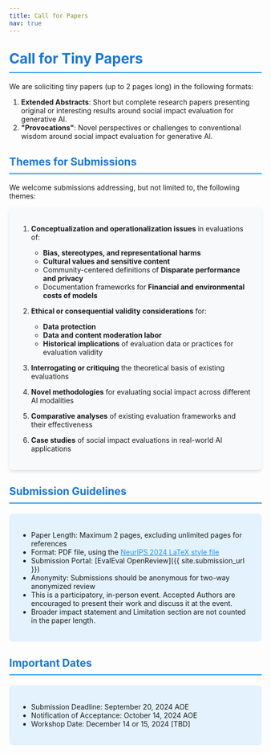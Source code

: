 ```yaml
---
title: Call for Papers
nav: true
---
```


<style>
  h1, h2 {
    color: #1976D2;
    border-bottom: 2px solid #2196F3;
    padding-bottom: 10px;
    margin-top: 30px;
  }
  .themes-container {
    background-color: #f8f9fa;
    border-radius: 8px;
    padding: 20px;
    box-shadow: 0 4px 6px rgba(0, 0, 0, 0.1);
  }
  .themes-list {
    padding-left: 20px;
  }
  .themes-list > li {
    margin-bottom: 15px;
  }
  .themes-list ul {
    padding-left: 20px;
  }
  .themes-list strong {
    color: #1976D2;
  }
  .guidelines, .dates {
    background-color: #e3f2fd;
    border-radius: 8px;
    padding: 20px;
    margin-top: 20px;
  }
  a {
    color: #2196F3;
  }
  a:hover {
    text-decoration: underline;
  }
</style>

# Call for Tiny Papers

We are soliciting tiny papers (up to 2 pages long) in the following formats:

1. **Extended Abstracts**: Short but complete research papers presenting original or interesting results around social impact evaluation for generative AI.
2. **"Provocations"**: Novel perspectives or challenges to conventional wisdom around social impact evaluation for generative AI.

## Themes for Submissions

We welcome submissions addressing, but not limited to, the following themes:

<div class="themes-container" markdown="1">

1. **Conceptualization and operationalization issues** in evaluations of:
   - **Bias, stereotypes, and representational harms**
   - **Cultural values and sensitive content**
   - Community-centered definitions of **Disparate performance and privacy**
   - Documentation frameworks for **Financial and environmental costs of models**

2. **Ethical or consequential validity considerations** for:
   - **Data protection**
   - **Data and content moderation labor**
   - **Historical implications** of evaluation data or practices for evaluation validity

3. **Interrogating or critiquing** the theoretical basis of existing evaluations

4. **Novel methodologies** for evaluating social impact across different AI modalities

5. **Comparative analyses** of existing evaluation frameworks and their effectiveness

6. **Case studies** of social impact evaluations in real-world AI applications

</div>

## Submission Guidelines

<div class="guidelines" markdown="1">

- Paper Length: Maximum 2 pages, excluding unlimited pages for references
- Format: PDF file, using the [NeurIPS 2024 LaTeX style file](https://neurips.cc/Conferences/2024/PaperInformation/StyleFiles)
- Submission Portal: [EvalEval OpenReview]({{ site.submission_url }})
- Anonymity: Submissions should be anonymous for two-way anonymized review
- This is a participatory, in-person event. Accepted Authors are encouraged to present their work and discuss it at the event.
- Broader impact statement and Limitation section are not counted in the paper length.

</div>

## Important Dates

<div class="dates" markdown="1">

- Submission Deadline: September 20, 2024 AOE
- Notification of Acceptance: October 14, 2024 AOE
- Workshop Date: December 14 or 15, 2024 [TBD]

</div>
